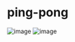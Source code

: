 # ping-pong
![image](https://user-images.githubusercontent.com/89046490/147342634-f0ee69a6-33e7-4d8d-a944-ff57c5e81ca8.png)
![image](https://user-images.githubusercontent.com/89046490/147342825-7afe5c55-c210-4038-a0a0-b028d75533b6.png)

